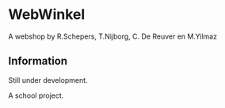 # WebWinkel
A webshop by R.Schepers, T.Nijborg, C. De Reuver en M.Yilmaz

## Information
Still under development.

A school project.
